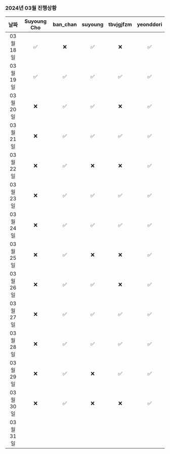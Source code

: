 ### 2024년 03월 진행상황
| 날짜 | Suyoung Cho | ban_chan | suyoung | tbvjgjfzm | yeonddori |
|:---:|:---:|:---:|:---:|:---:|:---:|
| 03월 18일 | ✅ | ❌ | ✅ | ❌ | ✅ |
| 03월 19일 | ✅ | ✅ | ✅ | ✅ | ✅ |
| 03월 20일 | ❌ | ✅ | ✅ | ❌ | ✅ |
| 03월 21일 | ❌ | ✅ | ✅ | ✅ | ✅ |
| 03월 22일 | ❌ | ✅ | ❌ | ❌ | ✅ |
| 03월 23일 | ❌ | ✅ | ✅ | ✅ | ✅ |
| 03월 24일 | ❌ | ✅ | ✅ | ✅ | ✅ |
| 03월 25일 | ❌ | ✅ | ❌ | ❌ | ✅ |
| 03월 26일 | ❌ | ✅ | ✅ | ❌ | ✅ |
| 03월 27일 | ❌ | ✅ | ✅ | ✅ | ✅ |
| 03월 28일 | ❌ | ✅ | ✅ | ✅ | ✅ |
| 03월 29일 | ❌ | ✅ | ❌ | ✅ | ✅ |
| 03월 30일 | ❌ | ✅ | ❌ | ❌ | ✅ |
| 03월 31일 | | | | | |
